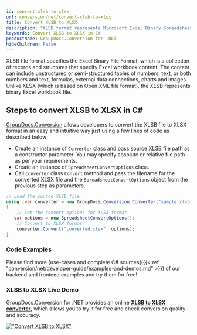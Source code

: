 ```yaml
---
id: convert-xlsb-to-xlsx
url: conversion/net/convert-xlsb-to-xlsx
title: Convert XLSB to XLSX
description: "XLSB format represents Microsoft Excel Binary Spreadsheet File with .xlsb extension. Learn how to convert XLSB to XLSX file programmatically in C# language using GroupDocs.Conversion for .NET library."
keywords: Convert XLSB to XLSX in C#
productName: GroupDocs.Conversion for .NET
hideChildren: False
---
```


XLSB file format specifies the Excel Binary File Format, which is a collection of records and structures that specify Excel workbook content. The content can include unstructured or semi-structured tables of numbers, text, or both numbers and text, formulas, external data connections, charts and images. Unlike XLSX (which is based on Open XML file format), the XLSB represents binary Excel workbook file.

## Steps to convert XLSB to XLSX in C#

[GroupDocs.Conversion](https://products.groupdocs.com/conversion/net) allows developers to convert the XLSB file to XLSX format in an easy and intuitive way just using a few lines of code as described below:

* Create an instance of `Converter` class and pass source XLSB file path as a constructor parameter. You may specify absolute or relative file path as per your requirements. 
* Create an instance of `SpreadsheetConvertOptions` class.
* Call `Converter` class `Convert` method and pass the filename for the converted XLSX file and the `SpreadsheetConvertOptions` object from the previous step as parameters.

```csharp
// Load the source XLSB file
using (var converter = new GroupDocs.Conversion.Converter("sample.xlsb"))
{
    // Set the convert options for XLSX format
   var options = new SpreadsheetConvertOptions();
    // Convert to XLSX format
    converter.Convert("converted.xlsx", options);
}
```

### Code Examples

Please find more [use-cases and complete C# sources]({{< ref "conversion/net/developer-guide/examples-and-demos.md" >}}) of our backend and frontend examples and try them for free!

### XLSB to XLSX Live Demo

GroupDocs.Conversion for .NET provides an online [**XLSB to XLSX converter**](https://products.groupdocs.app/conversion/xlsb-to-xlsx), which allows you to try it for free and check conversion quality and accuracy.

[!["Convert XLSB to XLSX"](conversion/net/images/convert-to-xlsx/convert-xlsb-to-xlsx.png)](https://products.groupdocs.app/conversion/xlsb-to-xlsx)